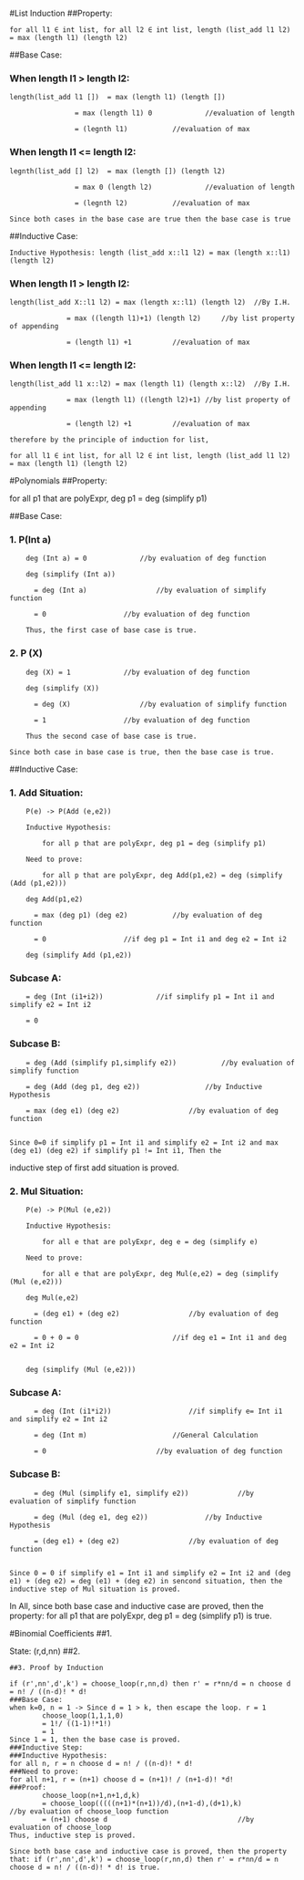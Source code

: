 #List Induction
##Property:

	for all l1 ∈ int list, for all l2 ∈ int list, length (list_add l1 l2) = max (length l1) (length l2)
##Base Case:

###	When length l1 > length l2:

	length(list_add l1 []) 	= max (length l1) (length [])

			       	= max (length l1) 0           	//evaluation of length

			       	= (legnth l1)			//evaluation of max

###	When length l1 <= length l2:

	legnth(list_add [] l2) 	= max (length []) (length l2)

			       	= max 0 (length l2)           	//evaluation of length

			       	= (legnth l2)			//evaluation of max

	Since both cases in the base case are true then the base case is true

##Inductive Case:

	Inductive Hypothesis: length (list_add x::l1 l2) = max (length x::l1) (length l2)

###	When length l1 > length l2:

	length(list_add X::l1 l2) = max (length x::l1) (length l2) 	//By I.H.

				  = max ((length l1)+1) (length l2) 	//by list property of appending

				  = (length l1) +1			//evaluation of max
###	When length l1 <= length l2:

	length(list_add l1 x::l2) = max (length l1) (length x::l2) 	//By I.H.

				  = max (length l1) ((length l2)+1)	//by list property of appending

				  = (length l2) +1			//evaluation of max

	therefore by the principle of induction for list,

	for all l1 ∈ int list, for all l2 ∈ int list, length (list_add l1 l2) = max (length l1) (length l2)


#Polynomials
##Property: 

for all p1 that are polyExpr, deg p1 = deg (simplify p1)

##Base Case: 
###	    1. P(Int a)

		deg (Int a) = 0				//by evaluation of deg function

		deg (simplify (Int a))

	      = deg (Int a) 				//by evaluation of simplify function

	      = 0					//by evaluation of deg function

		Thus, the first case of base case is true.

###	    2. P (X)

		deg (X) = 1				//by evaluation of deg function

		deg (simplify (X))

	      = deg (X)					//by evaluation of simplify function

	      = 1					//by evaluation of deg function

		Thus the second case of base case is true.

	Since both case in base case is true, then the base case is true.
##Inductive Case: 
###	    1. Add Situation:
		P(e) -> P(Add (e,e2))

		Inductive Hypothesis: 

			for all p that are polyExpr, deg p1 = deg (simplify p1)

		Need to prove:

			for all p that are polyExpr, deg Add(p1,e2) = deg (simplify (Add (p1,e2)))

		deg Add(p1,e2)

	      = max (deg p1) (deg e2)			//by evaluation of deg function

	      = 0					//if deg p1 = Int i1 and deg e2 = Int i2

		deg (simplify Add (p1,e2))

###	      Subcase A:

		= deg (Int (i1+i2)) 			//if simplify p1 = Int i1 and simplify e2 = Int i2

		= 0

###	      Subcase B:

		= deg (Add (simplify p1,simplify e2))			//by evaluation of simplify function

		= deg (Add (deg p1, deg e2))				//by Inductive Hypothesis

		= max (deg e1) (deg e2)					//by evaluation of deg function


	Since 0=0 if simplify p1 = Int i1 and simplify e2 = Int i2 and max (deg e1) (deg e2) if simplify p1 != Int i1, Then the 
inductive step of first add situation is proved.
###		2. Mul Situation:

		P(e) -> P(Mul (e,e2))

		Inductive Hypothesis:

			for all e that are polyExpr, deg e = deg (simplify e)

		Need to prove:

			for all e that are polyExpr, deg Mul(e,e2) = deg (simplify (Mul (e,e2)))

		deg Mul(e,e2)

	      = (deg e1) + (deg e2)					//by evaluation of deg function

	      = 0 + 0 = 0						//if deg e1 = Int i1 and deg e2 = Int i2


		deg (simplify (Mul (e,e2)))

###	     Subcase A:

	      = deg (Int (i1*i2))					//if simplify e= Int i1 and simplify e2 = Int i2

	      = deg (Int m)						//General Calculation

	      = 0							//by evaluation of deg function

###	     Subcase B:

	      = deg (Mul (simplify e1, simplify e2))			//by evaluation of simplify function

	      = deg (Mul (deg e1, deg e2))				//by Inductive Hypothesis

	      = (deg e1) + (deg e2)					//by evaluation of deg function


	Since 0 = 0 if simplify e1 = Int i1 and simplify e2 = Int i2 and (deg e1) + (deg e2) = deg (e1) + (deg e2) in sencond situation, then the inductive step of Mul situation is proved.

In All, since both base case and inductive case are proved, then the property: for all p1 that are polyExpr, deg p1 = deg (simplify p1) is true.

#Binomial Coefficients
##1.

State: (r,d,nn) 
##2.

```let rec choose_loop(r,nn,d,k) = if (d<=k) then choose_loop(((r*nn)/d),(nn-1),(d+1),k)
##3. Proof by Induction

if (r',nn',d',k') = choose_loop(r,nn,d) then r' = r*nn/d = n choose d = n! / ((n-d)! * d!
###Base Case:
when k=0, n = 1 -> Since d = 1 > k, then escape the loop. r = 1
		choose_loop(1,1,1,0)
		= 1!/ ((1-1)!*1!) 
		= 1
Since 1 = 1, then the base case is proved.
###Inductive Step:
###Inductive Hypothesis:
for all n, r = n choose d = n! / ((n-d)! * d!
###Need to prove:
for all n+1, r = (n+1) choose d = (n+1)! / (n+1-d)! *d!
###Proof:
		choose_loop(n+1,n+1,d,k)
		= choose_loop(((((n+1)*(n+1))/d),(n+1-d),(d+1),k)				//by evaluation of choose_loop function
		= (n+1) choose d								//by evaluation of choose_loop
Thus, inductive step is proved.

Since both base case and inductive case is proved, then the property that: if (r',nn',d',k') = choose_loop(r,nn,d) then r' = r*nn/d = n choose d = n! / ((n-d)! * d! is true.

